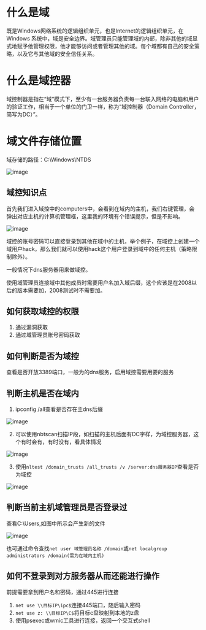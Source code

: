 # 什么是域
既是Windows网络系统的逻辑组织单元，也是Internet的逻辑组织单元，在Windows 系统中，域是安全边界。域管理员只能管理域的内部，除非其他的域显式地赋予他管理权限，他才能够访问或者管理其他的域。每个域都有自己的安全策略，以及它与其他域的安全信任关系。

# 什么是域控器
域控制器是指在“域”模式下，至少有一台服务器负责每一台联入网络的电脑和用户的验证工作，相当于一个单位的门卫一样，称为“域控制器（Domain Controller，简写为DC）”。
# 域文件存储位置
域存储的路径：C:\Windows\NTDS

![image](https://user-images.githubusercontent.com/71583369/147356702-6cce9818-dc8a-4890-a747-df39c032e4e8.png)

## 域控知识点
首先我们进入域控中的computers中，会看到在域内的主机，我们右键管理，会弹出对应主机的计算机管理框，这里我的环境有个错误提示，但是不影响。

![image](https://user-images.githubusercontent.com/71583369/147357393-2e55a664-6ea1-4d5b-994b-28c671172abc.png)

域控的账号密码可以直接登录到其他在域中的主机，举个例子，在域控上创建一个域用户hack，那么我们就可以使用hack这个用户登录到域中的任何主机（策略限制除外）。

一般情况下dns服务器用来做域控。

使用域管理员连接域中其他成员时需要用户名加入域后缀，这个应该是在2008以后的版本需要加，2008测试时不需要加。


## 如何获取域控的权限
1. 通过漏洞获取
2. 通过域管理员账号密码获取

## 如何判断是否为域控
 查看是否开放3389端口，一般为的dns服务，启用域控需要用要的服务
## 判断主机是否在域内
1. ipconfig /all查看是否存在主dns后缀

![image](https://user-images.githubusercontent.com/71583369/147358499-73b1d11a-ca16-4aad-9a5e-b23ae7b7e927.png)

2. 可以使用nbtscan扫描IP段，如扫描的主机后面有DC字样，为域控服务器，这个有时会有，有时没有，看具体情况

![image](https://user-images.githubusercontent.com/71583369/147359212-81b94813-c46e-453a-836f-4a32145efcdb.png)

3. 使用`nltest /domain_trusts /all_trusts /v /server:dns服务器IP`查看是否为域控

![image](https://user-images.githubusercontent.com/71583369/147382207-c5cf4a49-e997-4852-9a8b-f2326f6207e6.png)

## 判断当前主机域管理员是否登录过
查看C:\Users,如图中所示会产生新的文件

![image](https://user-images.githubusercontent.com/71583369/147382640-a6bf33d9-e4b0-49a3-a308-5b204a23caa4.png)

也可通过命令查找`net user 域管理员名称 /domain`或`net localgroup administrators /domain(需为在域内主机)` 

## 如何不登录到对方服务器从而还能进行操作
前提需要拿到用户名和密码，通过445进行连接

1. `net use \\目标IP\ipc$`连接445端口，随后输入密码
2. `net use z: \\目标IP\C$`将目标c盘映射到本地的z盘
3. 使用psexec或wmic工具进行连接，返回一个交互式shell

